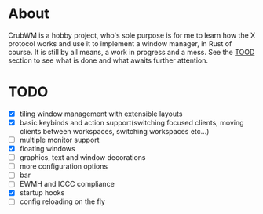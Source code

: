 # About
CrubWM is a hobby project, who's sole purpose is for me to learn how the X protocol works and use it to implement a window manager, in Rust of course. It is still by all means, a work in progress and a mess. See the [TOOD](#todo) section to see what is done and what awaits further attention.

# TODO
- [x] tiling window management with extensible layouts
- [x] basic keybinds and action support(switching focused clients, moving clients between workspaces, switching workspaces etc...)
- [ ] multiple monitor support
- [x] floating windows
- [ ] graphics, text and window decorations
- [ ] more configuration options
- [ ] bar
- [ ] EWMH and ICCC compliance
- [x] startup hooks
- [ ] config reloading on the fly

